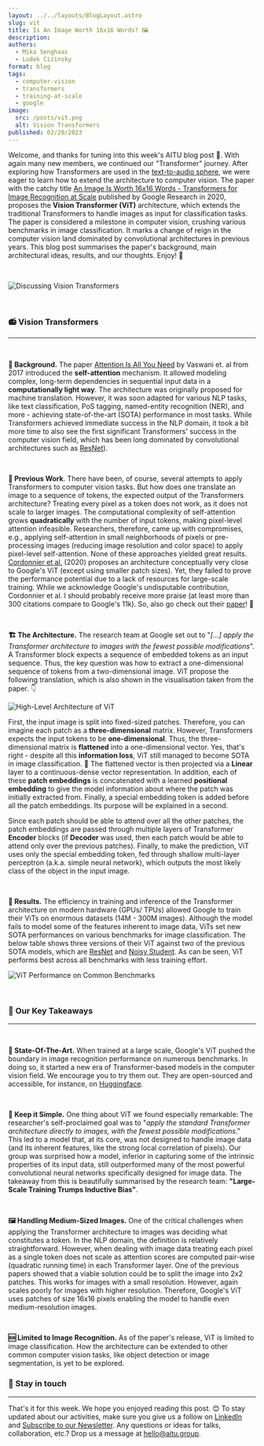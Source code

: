 ```yaml
---
layout: ../../layouts/BlogLayout.astro
slug: vit
title: Is An Image Worth 16x16 Words? 🖼️
description: 
authors:
  - Mika Senghaas
  - Ludek Cizinsky
format: blog
tags:
  - computer-vision
  - transformers
  - training-at-scale
  - google
image: 
  src: /posts/vit.png
  alt: Vision Transformers
published: 02/20/2023
---
```


Welcome, and thanks for tuning into this week's AITU blog post 🙌. With again many new members, we continued our "Transformer" journey. After exploring how Transformers are used in the [text-to-audio sphere](https://aitu.group/blog/music-lm), we were eager to learn how to extend the architecture to computer vision. The paper with the catchy title [An Image Is Worth 16x16 Words - Transformers for Image Recognition at Scale](https://arxiv.org/abs/2010.11929) published by Google Research in 2020, proposes the **Vision Transformer (ViT)** architecture, which extends the traditional Transformers to handle images as input for classification tasks. The paper is considered a milestone in computer vision, crushing various benchmarks in image classification. It marks a change of reign in the computer vision land dominated by convolutional architectures in previous years. This blog post summarises the paper's background, main architectural ideas, results, and our thoughts. Enjoy! 🤗

<br/>

![Discussing Vision Transformers](/posts/vit-group.png)

<br/>

### 📻 Vision Transformers

---

<br/>

**📍 Background.** The paper [Attention Is All You Need](https://arxiv.org/abs/1706.03762) by Vaswani et. al from 2017 introduced the **self-attention** mechanism. It allowed modeling complex, long-term dependencies in sequential input data in a **computationally light way**. The architecture was originally proposed for machine translation. However, it was soon adapted for various NLP tasks, like text classification, PoS tagging, named-entity recognition (NER), and more - achieving state-of-the-art (SOTA) performance in most tasks. While Transformers achieved immediate success in the NLP domain, it took a bit more time to also see the first significant Transformers' success in the computer vision field, which has been long dominated by convolutional architectures such as [ResNet](https://arxiv.org/abs/1512.03385)).

<br/>

**🔖 Previous Work**. There have been, of course, several attempts to apply Transformers to computer vision tasks. But how does one translate an image to a sequence of tokens, the expected output of the Transformers architecture? Treating every pixel as a token does not work, as it does not scale to larger images. The computational complexity of self-attention grows **quadratically** with the number of input tokens, making pixel-level attention infeasible. Researchers, therefore, came up with compromises, e.g., applying self-attention in small neighborhoods of pixels or pre-processing images (reducing image resolution and color space) to apply pixel-level self-attention. None of these approaches yielded great results. [Cordonnier et al.](https://arxiv.org/abs/1911.03584) (2020) proposes an architecture conceptually very close to Google's ViT (except using smaller patch sizes). Yet, they failed to prove the performance potential due to a lack of resources for large-scale training. While we acknowledge Google's undisputable contribution, Cordonnier et al. l should probably receive more praise (at least more than 300 citations compare to Google's 11k). So, also go check out their [paper](https://arxiv.org/pdf/1911.03584.pdf)! 🤗

<br/>

**🏗️ The Architecture.** The research team at Google set out to "_[...] apply the Transformer architecture to images with the fewest possible modifications_". A Transformer block expects a sequence of embedded tokens as an input sequence. Thus, the key question was how to extract a one-dimensional sequence of tokens from a two-dimensional image. ViT propose the following translation, which is also shown in the visualisation taken from the paper. 👇

![High-Level Architecture of ViT](/posts/vit-architecture.png)

First, the input image is split into fixed-sized patches. Therefore, you can imagine each patch as a **three-dimensional** matrix. However, Transformers expects the input tokens to be **one-dimensional**. Thus, the three-dimensional matrix is **flattened** into a one-dimensional vector. Yes, that's right - despite all this **information loss**, ViT still managed to become SOTA in image classification. 🤯 The flattened vector is then projected via a **Linear** layer to a  continuous-dense vector representation. In addition, each of these **patch embeddings** is concatenated with a learned **positional embedding** to give the model information about where the patch was initially extracted from. Finally, a special embedding token is added before all the patch embeddings. Its purpose will be explained in a second.

Since each patch should be able to attend over all the other patches, the patch embeddings are passed through multiple layers of Transformer **Encoder** blocks (if **Decoder** was used, then each patch would be able to attend only over the previous patches). Finally, to make the prediction, ViT uses only the special embedding token, fed through shallow multi-layer perceptron (a.k.a. simple neural network), which outputs the most likely class of the object in the input image.

<br/>

**🎈 Results.** The efficiency in training and inference of the Transformer architecture on modern hardware (GPUs/ TPUs) allowed Google to train their ViTs on enormous datasets (14M - 300M images). Although the model fails to model some of the features inherent to image data, ViTs set new SOTA performances on various benchmarks for image classification. The below table shows three versions of their ViT against two of the previous SOTA models, which are [ResNet](https://arxiv.org/abs/1512.03385) and [Noisy Student](https://arxiv.org/abs/1911.04252). As can be seen, ViT performs best across all benchmarks with less training effort.

![ViT Performance on Common Benchmarks](/posts/vit-performance.png)

<br/>

### 🔮 Our Key Takeaways

---

<br/>

**🌟 State-Of-The-Art.** When trained at a large scale, Google's ViT pushed the boundary in image recognition performance on numerous benchmarks. In doing so, it started a new era of Transformer-based models in the computer vision field. We encourage you to try them out. They are open-sourced and accessible, for instance, on [Huggingface](https://huggingface.co/models?pipeline_tag=image-classification&sort=downloads).

<br/>

**🤌 Keep it Simple.** One thing about ViT we found especially remarkable: The researcher's self-proclaimed goal was to "_apply the standard Transformer architecture directly to images, with the fewest possible modifications_." This led to a model that, at its core, was not designed to handle image data (and its inherent features, like the strong local correlation of pixels). Our group was surprised how a model, inferior in capturing some of the intrinsic properties of its input data, still outperformed many of the most powerful convolutional neural networks specifically designed for image data. The takeaway from this is beautifully summarised by the research team:
**"Large-Scale Training Trumps Inductive Bias"**.

<br/>

**🖼️ Handling Medium-Sized Images.** One of the critical challenges when applying the Transformer architecture to images was deciding what constitutes a token. In the NLP domain, the definition is relatively straightforward. However, when dealing with image data treating each pixel as a single token does not scale as attention scores are computed pair-wise (quadratic running time) in each Transformer layer. One of the previous papers showed that a viable solution could be to split the image into 2x2 patches. This works for images with a small resolution. However, again scales poorly for images with higher resolution. Therefore, Google's ViT uses patches of size 16x16 pixels enabling the model to handle even medium-resolution images.

<br/>

**🆘 Limited to Image Recognition.** As of the paper's release, ViT is limited to image classification. How the architecture can be extended to other common computer vision tasks, like object detection or image segmentation, is yet to be explored.

### 📣 Stay in touch

---

That's it for this week. We hope you enjoyed reading this post. 😊 To stay updated about our activities, make sure you give us a follow on [LinkedIn](https://www.linkedin.com/company/aitu-dk/) and [Subscribe to our Newsletter](https://aitu.group/#newsletter). Any questions or ideas for talks, collaboration, etc.? Drop us a message at [hello@aitu.group](mailto:hello@aitu.group).

